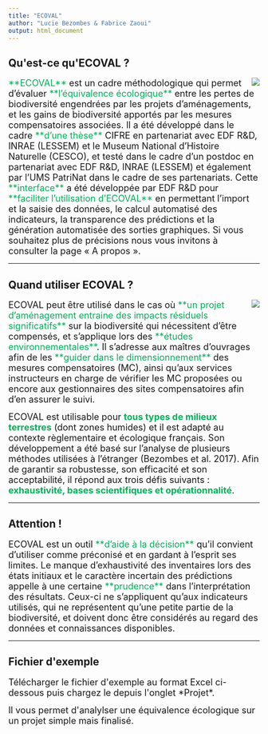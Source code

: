```yaml
---
title: "ECOVAL"
author: "Lucie Bezombes & Fabrice Zaoui"
output: html_document
---
```


## Qu'est-ce qu'ECOVAL ?

<img style="float: right; max-width: 40%" src="Image0.png">

<font size="4">
<span style="color:#00B057">**ECOVAL**</span> est un cadre méthodologique qui permet d’évaluer <span style="color:#00B057">**l’équivalence écologique**</span>
entre les pertes de biodiversité engendrées par les projets d’aménagements,
et les gains de biodiversité apportés par les mesures compensatoires associées.
Il a été développé dans le cadre <span style="color:#00B057">**d’une thèse**</span> CIFRE en partenariat avec EDF R&D,
INRAE (LESSEM) et le Museum National d’Histoire Naturelle (CESCO),
et testé dans le cadre d’un postdoc en partenariat avec EDF R&D, INRAE (LESSEM)
et également par l’UMS PatriNat dans le cadre de ses partenariats.
Cette <span style="color:#00B057">**interface**</span> a été développée par EDF R&D pour <span style="color:#00B057">**faciliter l’utilisation d’ECOVAL**</span>
en permettant l’import et la saisie des données, le calcul automatisé des indicateurs,
la transparence des prédictions et la génération automatisée des sorties graphiques.
</font>

<font size="4">
Si vous souhaitez plus de précisions nous vous invitons à consulter la page « A propos ».
</font>

* * *

## Quand utiliser ECOVAL ?

<img style="float: right; max-width: 40%" src="Image1.png">

<font size="4">
ECOVAL peut être utilisé dans le cas où <span style="color:#00B057">**un projet d’aménagement entraine des impacts
résiduels significatifs**</span> sur la biodiversité qui nécessitent d’être compensés,
et s’applique lors des <span style="color:#00B057">**études environnementales**</span>.
Il s’adresse aux maîtres d’ouvrages afin de les <span style="color:#00B057">**guider dans le dimensionnement**</span> des
mesures compensatoires (MC), ainsi qu’aux services instructeurs en charge de vérifier
les MC proposées ou encore aux gestionnaires des sites compensatoires afin d’en assurer le suivi.

ECOVAL est utilisable pour <span style="color:#00B057">**tous types de milieux terrestres**</span> (dont zones humides)
et il est adapté au contexte règlementaire et écologique français.
Son développement a été basé sur l’analyse de plusieurs méthodes utilisées
à l’étranger (Bezombes et al. 2017).
Afin de garantir sa robustesse, son efficacité et son acceptabilité,
il répond aux trois défis suivants : <span style="color:#00B057">**exhaustivité, bases scientifiques et opérationnalité**</span>.
</font>

* * *

## Attention !

<font size="4">
ECOVAL est un outil <span style="color:#00B057">**d’aide à la décision**</span> qu’il convient d’utiliser comme préconisé et en gardant à l’esprit ses limites. Le manque d’exhaustivité des inventaires lors des états initiaux et le caractère incertain des prédictions appelle à une certaine <span style="color:#00B057">**prudence**</span> dans l’interprétation des résultats. Ceux-ci ne s’appliquent qu’aux indicateurs utilisés, qui ne représentent qu’une petite partie de la biodiversité, et doivent donc être considérés au regard des données et connaissances disponibles.
</font>

* * *

## Fichier d'exemple

<font size="4">
Télécharger le fichier d'exemple au format Excel ci-dessous puis chargez le depuis l'onglet *Projet*.

Il vous permet d'analylser une équivalence écologique sur un projet simple mais finalisé.
</font>
